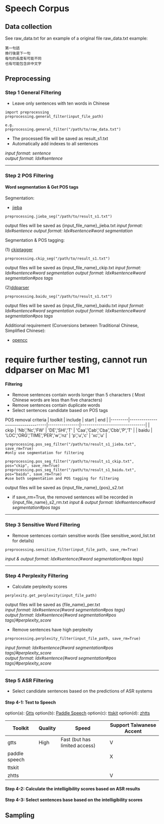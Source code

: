 # Speech Corpus

## Data collection

See raw_data.txt for an example of a original file
raw_data.txt example:
```
第一句話
換行後是下一句
每句的長度有可能不同
也有可能包含非中文字
```

## Preprocessing

### Step 1 General Filtering
* Leave only sentences with ten words in Chinese
```
import preprocessing
preprocessing.general_filter(input_file_path)

e.g.
preprocessing.general_filter("/path/to/raw_data.txt")
```
* The processed file will be saved as result_s1.txt
* Automatically add indexes to all sentences

*input format: sentence*  
*output format: Idx#sentence*

***
### Step 2 POS Filtering

#### Word segmentation & Get POS tags 

Segmentation:
* [jieba](https://github.com/fxsjy/jieba)
```
preprocessing.jieba_seg("/path/to/result_s1.txt")
```
output files will be saved as {input_file_name}_jieba.txt
*input format: Idx#sentence*
*output format: Idx#sentence#word segmentation*

Segmentation & POS tagging:

(1) [ckiptagger](https://github.com/ckiplab/ckiptagger)

```
preprocessing.ckip_seg("/path/to/result_s1.txt")
```
output files will be saved as {input_file_name}_ckip.txt
*input format: Idx#sentence#word segmentation*
*output format: Idx#sentence#word segmentation#pos tags*

(2)[ddparser](https://github.com/baidu/DDParser)

```
preprocessing.baidu_seg("/path/to/result_s1.txt")
```
output files will be saved as {input_file_name}_baidu.txt
*input format: Idx#sentence#word segmentation*
*output format: Idx#sentence#word segmentation#pos tags*

Additional requirement (Conversions between Traditional Chinese, Simplified Chinese):
* [opencc](https://github.com/BYVoid/OpenCC) 

# require further testing, cannot run ddparser on Mac M1


#### Filtering

* Remove sentences contain words longer than 5 characters 
( Most Chinese words are less than five characters) 
* Remove sentences contain duplicate words 
* Select sentences candidate based on POS tags

POS removal criteria
| toolkit | include                           | start          | end                             |
|---------|-----------------------------------|----------------|---------------------------------|
| ckip    | 'Nb','Nc','FW'                    | 'DE','SHI','T' | 'Caa','Cab','Cba','Cbb','P','T' |
| baidu   | 'LOC','ORG','TIME','PER','w','nz' | 'p','u','c'    | 'xc','u'                        |

```
preprocessing.pos_seg_filter("/path/to/result_s1_jieba.txt", save_rm=True)
#only use segmentation for filtering

preprocessing.pos_seg_filter("/path/to/result_s1_ckip.txt", pos="ckip", save_rm=True)
preprocessing.pos_seg_filter("/path/to/result_s1_baidu.txt", pos="baidu", save_rm=True)
#use both segmentation and POS tagging for filtering

```
output files will be saved as {input_file_name}_{pos}_s2.txt
* if save_rm=True, the removed sentences will be recorded in {input_file_name}_s2_rm.txt
*input & output format: Idx#sentence#word segmentation#pos tags*


***
### Step 3 Sensitive Word Filtering
* Remove sentences contain sensitive words
  (See sensitive_word_list.txt for details)
  
```
preprocessing.sensitive_filter(input_file_path, save_rm=True)
```

*input & output format: Idx#sentence{#word segmentation#pos tags}*

***
### Step 4 Perplexity Filtering

* Calculate perplexity scores
```
perplexity.get_perplexity(input_file_path)
```

output files will be saved as {file_name}_per.txt  
*input format: Idx#sentence{#word segmentation#pos tags}*  
*output format: Idx#sentence{#word segmentation#pos tags}#perplexity_score*  

* Remove sentences have high perplexity
```
preprocessing.perplexity_filter(input_file_path, save_rm=True)
```

*input format: Idx#sentence{#word segmentation#pos tags}#perplexity_score*   
*output format: Idx#sentence{#word segmentation#pos tags}#perplexity_score*  

***
### Step 5 ASR Filtering

* Select candidate sentences based on the predictions of ASR systems
#### Step 4-1: Text to Speech
option(a): [Gtts](https://github.com/pndurette/gTTS)
option(b): [Paddle Speech](https://github.com/PaddlePaddle/PaddleSpeech)
option(c): [ttskit](https://github.com/kuangdd/ttskit)
option(d): [zhtts](https://github.com/Jackiexiao/zhtts)

| Toolkit       | Quality | Speed                         | Support Taiwanese Accent |
|---------------|---------|-------------------------------|--------------------------|
| gtts          | High    | Fast (but has limited access) | V                        |
| paddle speech |         |                               | X                        |
| ttskit        |         |                               |                         |
| zhtts         |         |                               | V                        |



#### Step 4-2: Calculate the intelligibility scores based on ASR results 
#### Step 4-3: Select sentences base based on the intelligibility scores 


## Sampling



